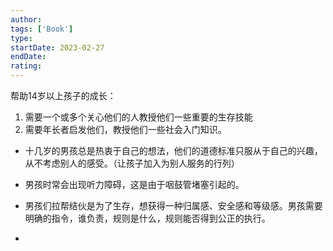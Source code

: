 ```yaml
---
author: 
tags: ['Book']
type: 
startDate: 2023-02-27
endDate: 
rating: 
---
```



帮助14岁以上孩子的成长：
1. 需要一个或多个关心他们的人教授他们一些重要的生存技能
2. 需要年长者启发他们，教授他们一些社会入门知识。

- 十几岁的男孩总是热衷于自己的想法，他们的道德标准只服从于自己的兴趣，从不考虑别人的感受。（让孩子加入为别人服务的行列）

- 男孩时常会出现听力障碍，这是由于咽鼓管堵塞引起的。
- 男孩们拉帮结伙是为了生存，想获得一种归属感、安全感和等级感。男孩需要明确的指令，谁负责，规则是什么，规则能否得到公正的执行。
- 























